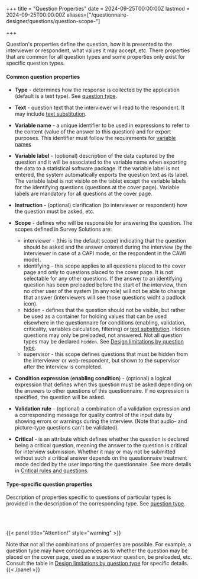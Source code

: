 ﻿+++
title = "Question Properties"
date = 2024-09-25T00:00:00Z
lastmod = 2024-09-25T00:00:00Z
aliases=["/questionnaire-designer/questions/question-scope-"]

+++

Question's properties define the question, how it is presented to the interviewer or respondent, what values it may accept, etc.
There properties that are common for all question types and some properties only exist for specific question types.


#### Common question properties


- **Type** - determines how the response is collected by the application (default is a text type). See [question type](/questionnaire-designer/components/question-type/).

- **Text** - question text that the interviewer will read to the respondent. It may include [text substitution](/questionnaire-designer/techniques/text-substitution/).

- **Variable name** - a unique identifier to be used in expressions to refer to the content (value of the answer to this question) and for export purposes. This identifier must follow the requirements for [variable names](/questionnaire-designer/components/variable-names/)

- **Variable label** - (optional) description of the data captured by the question and it will be associated to the variable name when exporting the data to a statistical software package. If the variable label is not entered, the system automatically exports the question text as its label. The variable label is not visible on the tablet except the variable labels for the identifying questions (questions at the cover page). Variable labels are mandatory for all questions at the cover page.

- **Instruction** -  (optional) clarification (to interviewer or respondent) how the question must be asked, etc.

- **Scope** - defines who will be responsible for answering the question. The scopes defined in Survey Solutions are: 

  - interviewer - (this is the default scope) indicating that the question should be asked and the answer entered during the interview (by the interviewer in case of a CAPI mode, or the respondent in the CAWI mode).
  - identifying - this scope applies to all questions placed to the cover page and only to questions placed to the cover page. It is not selectable for any other questions. If the answer to an identifying question has been preloaded before the start of the interview, then no other user of the system (in any role) will not be able to change that answer (interviewers will see those questions widht a padlock icon). 
  - hidden - defines that the question should not be visible, but rather be used as a container for holding values that can be used elsewhere in the questionnaire for conditions (enabling, validation, criticality, variables calculation, filtering) or [text substitution](/questionnaire-designer/techniques/text-substitution/). Hidden questions may only be preloaded, not answered. Not all question types may be declared `hidden`. See [Design limitations by question type](questionnaire-designer/limits/design-limitations-by-question-type/).
  - supervisor - this scope defines questions that must be hidden from the interviewer or web-respondent, but shown to the supervisor after the interview is completed.

- **Condition expression** (**enabling condition**) - (optional) a logical expression that defines when this question must be asked depending on the answers to other questions of this questionnaire. If no expression is specified, the question will be asked.

- **Validation rule** - (optional) a combination of a validation expression and a corresponding message for quality control of the input data by showing errors or warnings during the interview. (Note that audio- and picture-type questions can't be validated).

- **Critical** - is an attribute which defines whether the question is declared being a critical question, meaning the answer to the question is critical for interview submission. Whether it may or may not be submitted without such a critical answer depends on the questionnaire treatment mode decided by the user importing the questionnaire. See more details in [Critical rules and questions](/questionnaire-designer/techniques/critical-rules-and-questions).


#### Type-specific question properties

Description of properties specific to questions of particular types is provided in the description of the corresponding type. See [question type](/questionnaire-designer/components/question-type/).


<BR><BR>


{{< panel title="Attention!" style="warning" >}}  

Note that not all the combinations of properties are possible. For example, a question type may have consequences as to whether the question may be placed on the cover page, used as a supervisor question, be preloaded, etc. Consult the table in [Design limitations by question type](/questionnaire-designer/limits/design-limitations-by-question-type/) for specific details.
{{< /panel >}}


